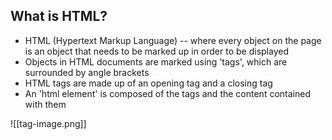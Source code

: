 ## What is HTML?
* HTML (Hypertext Markup Language) -- where every object on the page is an object that needs to be marked up in order to be displayed
* Objects in HTML documents are marked using 'tags', which are surrounded by angle brackets
* HTML tags are made up of an opening tag and a closing tag
* An 'html element' is composed of the tags and the content contained with them

![[tag-image.png]]